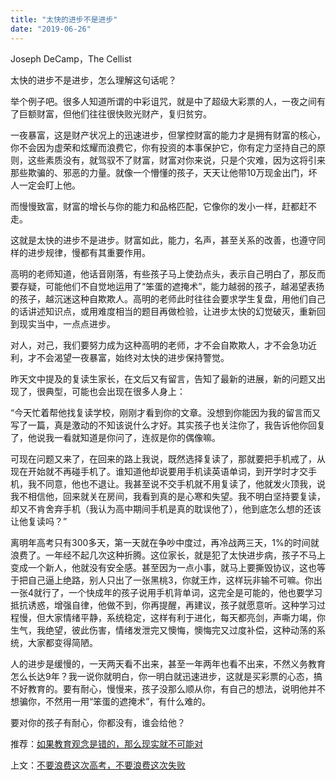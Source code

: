 ```yaml
---
title: "太快的进步不是进步"
date: "2019-06-26"
---
```


Joseph DeCamp，The Cellist

  

太快的进步不是进步，怎么理解这句话呢？

举个例子吧。很多人知道所谓的中彩诅咒，就是中了超级大彩票的人，一夜之间有了巨额财富，但他们往往很快败光财产，复归贫穷。

一夜暴富，这是财产状况上的迅速进步，但掌控财富的能力才是拥有财富的核心，你不会因为虚荣和炫耀而浪费它，你有投资的本事保护它，你有定力坚持自己的原则，这些素质没有，就驾驭不了财富，财富对你来说，只是个灾难，因为这将引来那些欺骗的、邪恶的力量。就像一个懵懂的孩子，天天让他带10万现金出门，坏人一定会盯上他。

而慢慢致富，财富的增长与你的能力和品格匹配，它像你的发小一样，赶都赶不走。

这就是太快的进步不是进步。财富如此，能力，名声，甚至关系的改善，也遵守同样的进步规律，慢都有其重要作用。

高明的老师知道，他话音刚落，有些孩子马上使劲点头，表示自己明白了，那反而要存疑，可能他们不自觉地运用了“笨蛋的遮掩术”，能力越弱的孩子，越渴望表扬的孩子，越沉迷这种自欺欺人。高明的老师此时往往会要求学生复盘，用他们自己的话讲述知识点，或用难度相当的题目再做检验，让进步太快的幻觉破灭，重新回到现实当中，一点点进步。

对人，对己，我们要努力成为这种高明的老师，才不会自欺欺人，才不会急功近利，才不会渴望一夜暴富，始终对太快的进步保持警觉。

昨天文中提及的复读生家长，在文后又有留言，告知了最新的进展，新的问题又出现了，很典型，可能也会出现在很多人身上：

“今天忙着帮他找复读学校，刚刚才看到你的文章。没想到你能因为我的留言而又写了一篇，真是激动的不知该说什么才好。其实孩子也关注你了，我告诉他你回复了，他说我一看就知道是你问了，连叔是你的偶像嘛。

可现在问题又来了，在回来的路上我说，既然选择复读了，那就要把手机戒了，从现在开始就不再碰手机了。谁知道他却说要用手机读英语单词，到开学时才交手机，我不同意，他也不退让。我甚至说不交手机就不用复读了，他就发火顶我，说我不相信他，回来就关在房间，我看到真的是心寒和失望。我不明白坚持要复读，却又不肯舍弃手机（我认为高中期间手机是真的耽误他了），他到底怎么想的还该让他复读吗？”

离明年高考只有300多天，第一天就在争吵中度过，再冷战两三天，1%的时间就浪费了。一年经不起几次这种折腾。这位家长，就是犯了太快进步病，孩子不马上变成一个新人，他就没有安全感。甚至因为一点小事，就马上要撕毁协议，这也等于把自己逼上绝路，别人只出了一张黑桃3，你就王炸，这样玩非输不可嘛。你出一张4就行了，一个快成年的孩子说用手机背单词，这完全是可能的，他也要学习抵抗诱惑，增强自律，他做不到，你再提醒，再建议，孩子就愿意听。这种学习过程慢，但大家情绪平静，系统稳定，这样有利于进化，每天都亮剑，声嘶力竭，你生气，我绝望，彼此伤害，情绪发泄完又懊悔，懊悔完又过度补偿，这种动荡的系统，大家都变得简陋。

人的进步是缓慢的，一天两天看不出来，甚至一年两年也看不出来，不然义务教育怎么长达9年？我一说你就明白，你一明白就迅速进步，这就是买彩票的心态，搞不好教育的。要有耐心，慢慢来，孩子没那么顺从你，有自己的想法，说明他并不想骗你，不然用一用“笨蛋的遮掩术”，有什么难的。

  

要对你的孩子有耐心，你都没有，谁会给他？

  

推荐：[如果教育观念是错的，那么现实就不可能对](http://mp.weixin.qq.com/s?__biz=MjM5NDU0Mjk2MQ==&mid=2651629264&idx=1&sn=fd26526f130abdd592c612eb44d518c2&chksm=bd7e22ce8a09abd8c64480076716c31c4e90b8ad82dcae6616f467e0da0b138dc330425db40f&scene=21#wechat_redirect)  

上文：[不要浪费这次高考，不要浪费这次失败](http://mp.weixin.qq.com/s?__biz=MjM5NDU0Mjk2MQ==&mid=2651633971&idx=1&sn=a6319c4aa92a14c270344f888b9dc934&chksm=bd7e3d2d8a09b43b5a278382f29fcfdeee229c32086760bc002f40d5f4fa0b9aca84589ea2ab&scene=21#wechat_redirect)
